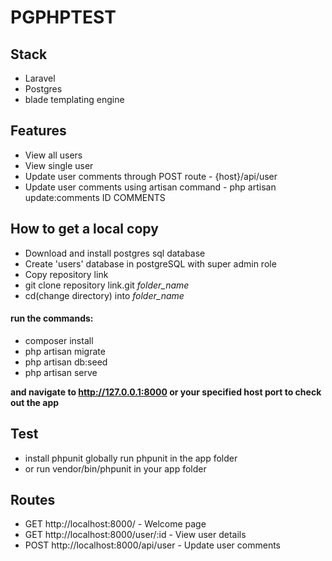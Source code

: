 # PGPHPTEST

## Stack

-   Laravel
-   Postgres
-   blade templating engine

## Features

-   View all users
-   View single user
-   Update user comments through POST route - {host}/api/user
-   Update user comments using artisan command - php artisan update:comments ID COMMENTS

## How to get a local copy

-   Download and install postgres sql database
-   Create 'users' database in postgreSQL with super admin role
-   Copy repository link
-   git clone repository link.git _folder_name_
-   cd(change directory) into _folder_name_

#### run the commands:

-   composer install
-   php artisan migrate
-   php artisan db:seed
-   php artisan serve

**and navigate to http://127.0.0.1:8000 or your specified host port to check out the app**

## Test

-   install phpunit globally run phpunit in the app folder
-   or run vendor/bin/phpunit in your app folder

## Routes

-   GET http://localhost:8000/ - Welcome page
-   GET http://localhost:8000/user/:id - View user details
-   POST http://localhost:8000/api/user - Update user comments
